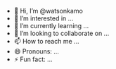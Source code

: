 - 👋 Hi, I’m @watsonkamo
- 👀 I’m interested in ...
- 🌱 I’m currently learning ...
- 💞️ I’m looking to collaborate on ...
- 📫 How to reach me ...
- 😄 Pronouns: ...
- ⚡ Fun fact: ...

<!---
watsonkamo/watsonkamo is a ✨ special ✨ repository because its `README.md` (this file) appears on your GitHub profile.
You can click the Preview link to take a look at your changes.
--->
